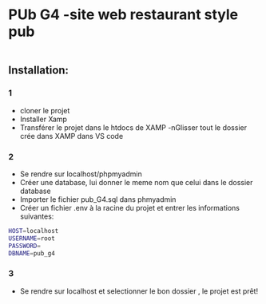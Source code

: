 # PUb G4 -site web restaurant style pub

<img src="" alt="">

## Installation:

### 1

- cloner le projet 
- Installer Xamp
- Transférer le projet dans le htdocs de XAMP
-nGlisser tout le dossier crée dans XAMP dans VS code

### 2

- Se rendre sur localhost/phpmyadmin
- Créer une database, lui donner le meme nom que celui dans le dossier database
- Importer le fichier pub_G4.sql dans phmyadmin
- Créer un fichier .env à la racine du projet et entrer les informations suivantes:

```bash
HOST=localhost
USERNAME=root
PASSWORD=
DBNAME=pub_g4
```

### 3

- Se rendre sur localhost et selectionner le bon dossier , le projet est prêt!

